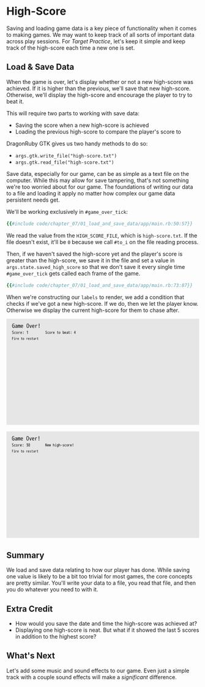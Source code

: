 # High-Score

Saving and loading game data is a key piece of functionality when it comes to making games. We may want to keep track of all sorts of important data across play sessions. For _Target Practice_, let's keep it simple and keep track of the high-score each time a new one is set.

## Load & Save Data

When the game is over, let's display whether or not a new high-score was achieved. If it is higher than the previous, we'll save that new high-score. Otherwise, we'll display the high-score and encourage the player to try to beat it.

This will require two parts to working with save data:

- Saving the score when a new high-score is achieved
- Loading the previous high-score to compare the player's score to

DragonRuby GTK gives us two handy methods to do so:

- `args.gtk.write_file("high-score.txt")`
- `args.gtk.read_file("high-score.txt")`

Save data, especially for our game, can be as simple as a text file on the computer. While this may allow for save tampering, that's not something we're too worried about for our game. The foundations of writing our data to a file and loading it apply no matter how complex our game data persistent needs get.

We'll be working exclusively in `#game_over_tick`:

``` ruby
{{#include code/chapter_07/01_load_and_save_data/app/main.rb:50:57}}
```

We read the value from the `HIGH_SCORE_FILE`, which is `high-score.txt`. If the file doesn't exist, it'll be `0` because we call `#to_i` on the file reading process.

Then, if we haven't saved the high-score yet and the player's score is greater than the high-score, we save it in the file and set a value in `args.state.saved_high_score` so that we don't save it every single time `#game_over_tick` gets called each frame of the game.

``` ruby
{{#include code/chapter_07/01_load_and_save_data/app/main.rb:73:87}}
```

When we're constructing our `labels` to render, we add a condition that checks if we've got a new high-score. If we do, then we let the player know. Otherwise we display the current high-score for them to chase after.

![game over screen showing a score of 1 and a high-score of 4](./img/c07-low-score.jpg)

![game over screen showing a new high-score of 30](./img/c07-high-score.jpg)

## Summary

We load and save data relating to how our player has done. While saving one value is likely to be a bit too trivial for most games, the core concepts are pretty similar. You'll write your data to a file, you read that file, and then you do whatever you need to with it.

## Extra Credit

- How would you save the date and time the high-score was achieved at?
- Displaying one high-score is neat. But what if it showed the last 5 scores in addition to the highest score?

## What's Next

Let's add some music and sound effects to our game. Even just a simple track with a couple sound effects will make a _significant_ difference.
